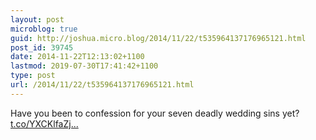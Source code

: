 ```yaml
---
layout: post
microblog: true
guid: http://joshua.micro.blog/2014/11/22/t535964137176965121.html
post_id: 39745
date: 2014-11-22T12:13:02+1100
lastmod: 2019-07-30T17:41:42+1100
type: post
url: /2014/11/22/t535964137176965121.html
---
```

Have you been to confession for your seven deadly wedding sins yet? [t.co/YXCKlfaZj...](http://t.co/YXCKlfaZjN)
